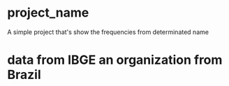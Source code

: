 # project_name
A simple project that's show the frequencies from determinated name

# data from IBGE an organization from Brazil